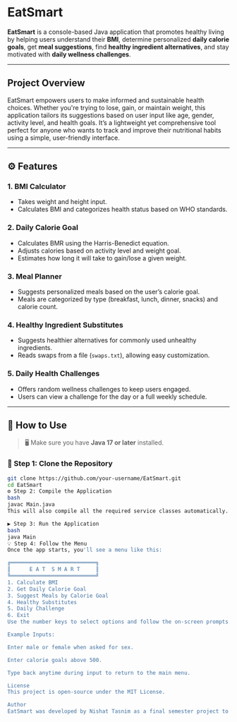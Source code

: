 #  EatSmart

**EatSmart** is a console-based Java application that promotes healthy living by helping users understand their **BMI**, determine personalized **daily calorie goals**, get **meal suggestions**, find **healthy ingredient alternatives**, and stay motivated with **daily wellness challenges**.

---

##  Project Overview

EatSmart empowers users to make informed and sustainable health choices. Whether you're trying to lose, gain, or maintain weight, this application tailors its suggestions based on user input like age, gender, activity level, and health goals. It’s a lightweight yet comprehensive tool perfect for anyone who wants to track and improve their nutritional habits using a simple, user-friendly interface.

---

## ⚙️ Features

### 1. **BMI Calculator**
- Takes weight and height input.
- Calculates BMI and categorizes health status based on WHO standards.

### 2. **Daily Calorie Goal**
- Calculates BMR using the Harris-Benedict equation.
- Adjusts calories based on activity level and weight goal.
- Estimates how long it will take to gain/lose a given weight.

### 3. **Meal Planner**
- Suggests personalized meals based on the user’s calorie goal.
- Meals are categorized by type (breakfast, lunch, dinner, snacks) and calorie count.

### 4. **Healthy Ingredient Substitutes**
- Suggests healthier alternatives for commonly used unhealthy ingredients.
- Reads swaps from a file (`swaps.txt`), allowing easy customization.

### 5. **Daily Health Challenges**
- Offers random wellness challenges to keep users engaged.
- Users can view a challenge for the day or a full weekly schedule.

---

## 🚀 How to Use

> 🖥️ Make sure you have **Java 17 or later** installed.

### 🔧 Step 1: Clone the Repository

```bash
git clone https://github.com/your-username/EatSmart.git
cd EatSmart
⚙️ Step 2: Compile the Application
bash
javac Main.java
This will also compile all the required service classes automatically.

▶️ Step 3: Run the Application
bash
java Main
💡 Step 4: Follow the Menu
Once the app starts, you'll see a menu like this:

╔═══════════════════════════╗
║      E A T  S M A R T     ║
╚═══════════════════════════╝
1. Calculate BMI
2. Get Daily Calorie Goal
3. Suggest Meals by Calorie Goal
4. Healthy Substitutes
5. Daily Challenge
6. Exit
Use the number keys to select options and follow the on-screen prompts.

Example Inputs:

Enter male or female when asked for sex.

Enter calorie goals above 500.

Type back anytime during input to return to the main menu.

License
This project is open-source under the MIT License.

Author
EatSmart was developed by Nishat Tasnim as a final semester project to promote awareness around healthy habits using interactive software.
